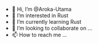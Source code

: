 - 👋 Hi, I’m @Aroka-Utama   
- 👀 I’m interested in Rust
- 🌱 I’m currently learning Rust
- 💞️ I’m looking to collaborate on ...
- 📫 How to reach me ...

<!---
Aroka-Utama/Aroka-Utama is a ✨ special ✨ repository because its `README.md` (this file) appears on your GitHub profile.
You can click the Preview link to take a look at your changes.
--->
